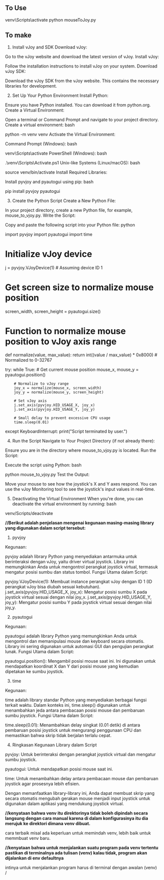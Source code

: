 ## To Use

venv\Scripts\activate
python mouseToJoy.py

## To make

1. Install vJoy and SDK
   Download vJoy:

Go to the vJoy website and download the latest version of vJoy.
Install vJoy:

Follow the installation instructions to install vJoy on your system.
Download vJoy SDK:

Download the vJoy SDK from the vJoy website. This contains the necessary libraries for development.

2. Set Up Your Python Environment
   Install Python:

Ensure you have Python installed. You can download it from python.org.
Create a Virtual Environment:

Open a terminal or Command Prompt and navigate to your project directory.
Create a virtual environment:
bash

python -m venv venv
Activate the Virtual Environment:

Command Prompt (Windows):
bash

venv\Scripts\activate
PowerShell (Windows):
bash

.\venv\Scripts\Activate.ps1
Unix-like Systems (Linux/macOS):
bash

source venv/bin/activate
Install Required Libraries:

Install pyvjoy and pyautogui using pip:
bash

pip install pyvjoy pyautogui

3. Create the Python Script
   Create a New Python File:

In your project directory, create a new Python file, for example, mouse_to_vjoy.py.
Write the Script:

Copy and paste the following script into your Python file:
python

import pyvjoy
import pyautogui
import time

# Initialize vJoy device

j = pyvjoy.VJoyDevice(1) # Assuming device ID 1

# Get screen size to normalize mouse position

screen_width, screen_height = pyautogui.size()

# Function to normalize mouse position to vJoy axis range

def normalize(value, max_value):
return int((value / max_value) \* 0x8000) # Normalized to 0-32767

try:
while True: # Get current mouse position
mouse_x, mouse_y = pyautogui.position()

        # Normalize to vJoy range
        joy_x = normalize(mouse_x, screen_width)
        joy_y = normalize(mouse_y, screen_height)

        # Set vJoy axis
        j.set_axis(pyvjoy.HID_USAGE_X, joy_x)
        j.set_axis(pyvjoy.HID_USAGE_Y, joy_y)

        # Small delay to prevent excessive CPU usage
        time.sleep(0.01)

except KeyboardInterrupt:
print("Script terminated by user.")

4. Run the Script
   Navigate to Your Project Directory (if not already there):

Ensure you are in the directory where mouse_to_vjoy.py is located.
Run the Script:

Execute the script using Python:
bash

python mouse_to_vjoy.py
Test the Output:

Move your mouse to see how the joystick's X and Y axes respond. You can use the vJoy Monitoring tool to see the joystick's input values in real-time.

5. Deactivating the Virtual Environment
   When you're done, you can deactivate the virtual environment by running:
   bash

venv/Scripts/deactivate

**//Berikut adalah penjelasan mengenai kegunaan masing-masing library yang digunakan dalam script tersebut:**

1. pyvjoy

Kegunaan:

pyvjoy adalah library Python yang menyediakan antarmuka untuk berinteraksi dengan vJoy, yaitu driver virtual joystick. Library ini memungkinkan Anda untuk mengontrol perangkat joystick virtual, termasuk mengatur posisi sumbu dan status tombol.
Fungsi Utama dalam Script:

pyvjoy.VJoyDevice(1): Membuat instance perangkat vJoy dengan ID 1 (ID perangkat vJoy bisa diubah sesuai kebutuhan).
j.set_axis(pyvjoy.HID_USAGE_X, joy_x): Mengatur posisi sumbu X pada joystick virtual sesuai dengan nilai joy_x.
j.set_axis(pyvjoy.HID_USAGE_Y, joy_y): Mengatur posisi sumbu Y pada joystick virtual sesuai dengan nilai joy_y.

2. pyautogui

Kegunaan:

pyautogui adalah library Python yang memungkinkan Anda untuk mengontrol dan memanipulasi mouse dan keyboard secara otomatis. Library ini sering digunakan untuk automasi GUI dan pengujian perangkat lunak.
Fungsi Utama dalam Script:

pyautogui.position(): Mengambil posisi mouse saat ini. Ini digunakan untuk mendapatkan koordinat X dan Y dari posisi mouse yang kemudian dipetakan ke sumbu joystick.

3. time

Kegunaan:

time adalah library standar Python yang menyediakan berbagai fungsi terkait waktu. Dalam konteks ini, time.sleep() digunakan untuk menambahkan jeda antara pembacaan posisi mouse dan pembaruan sumbu joystick.
Fungsi Utama dalam Script:

time.sleep(0.01): Menambahkan delay singkat (0.01 detik) di antara pembaruan posisi joystick untuk mengurangi penggunaan CPU dan memastikan bahwa skrip tidak berjalan terlalu cepat.

4. Ringkasan Kegunaan Library dalam Script

pyvjoy: Untuk berinteraksi dengan perangkat joystick virtual dan mengatur sumbu joystick.

pyautogui: Untuk mendapatkan posisi mouse saat ini.

time: Untuk menambahkan delay antara pembacaan mouse dan pembaruan joystick agar prosesnya lebih efisien.

Dengan memanfaatkan library-library ini, Anda dapat membuat skrip yang secara otomatis mengubah gerakan mouse menjadi input joystick untuk digunakan dalam aplikasi yang mendukung joystick virtual.

**//kenyataan bahwa venv itu direktorinya tidak boleh dipindah secara langsung dengan cara manual karena di dalam konfigurasinya itu dia merujuk ke direktori dimana venv dibuat.**

cara terbaik misal ada keperluan untuk memindah venv, lebih baik untuk memmbuat venv baru.

**//kenyataan bahwa untuk menjalankan suatu program pada venv tertentu pastikan di terminalnya ada tulisan (venv) kalau tidak, program akan dijalankan di env defaultnya**

intinya untuk menjalankan program harus di terminal dengan awalan (venv) /<PATH>
